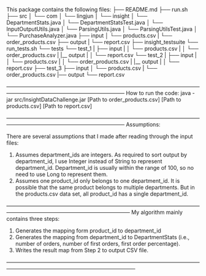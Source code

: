 This package contains the following files:
├── README.md
├── run.sh
├── src
│   └── com
│       └── lingjun
│           └── insight
│               └── DepartmentStats.java
│               └── DepartmentStatsTest.java 
│               └── InputOutputUtils.java
│               └── ParsingUtils.java
│               └── ParsingUtilsTest.java
│               └── PurchaseAnalyzer.java
├── input
│   └── products.csv
|   └── order_products.csv
├── output
|   └── report.csv
├── insight_testsuite
    └── run_tests.sh
    └── tests
        └── test_1
        |   ├── input
        |   │   └── products.csv
        |   │   └── order_products.csv
        |   |__ output
        |   │   └── report.csv
        └── test_2
        |   ├── input
        |   │   └── products.csv
        |   │   └── order_products.csv
        |   |__ output
        |   │   └── report.csv
        ├── test_3
            ├── input
            │   └── products.csv
            |   └── order_products.csv
            |── output
                └── report.csv

——————————————————————————————————————————————————————————
How to run the code:
java -jar src/InsightDataChallenge.jar  [Path to order_products.csv] [Path to products.csv] [Path to report.csv]

——————————————————————————————————————————————————————————
Assumptions:

There are several assumptions that I made after reading through the input files:
1. Assumes department_ids are integers. As required to sort output by department_id, I use Integer instead of String to represent department_id. Department_id is usually within the range of 100, so no need to use Long to represent them.
2. Assumes one product_id only belongs to one department_id. It is possible that the same product belongs to multiple departments. But in the products.csv data set, all product_id has a single department_id.

———————————————————————————————————————————————————————————
My algorithm mainly contains three steps:

1. Generates the mapping form product_id to department_id
2. Generates the mapping from department_id to DepartmentStats (i.e., number of orders, number of first orders, first order percentage).
3. Writes the result map from Step 2 to output CSV file.

————————————————————————————————————————————————————————————


